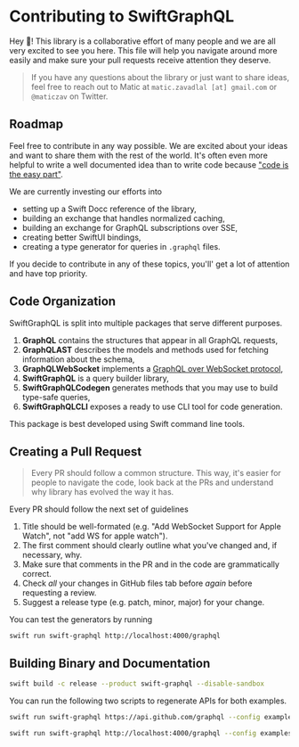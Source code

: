 # Contributing to SwiftGraphQL

Hey :wave:! This library is a collaborative effort of many people and we are all very excited to see you here. This file will help you navigate around more easily and make sure your pull requests receive attention they deserve.

> If you have any questions about the library or just want to share ideas, feel free to reach out to Matic at `matic.zavadlal [at] gmail.com` or `@maticzav` on Twitter.

## Roadmap

Feel free to contribute in any way possible. We are excited about your ideas and want to share them with the rest of the world. It's often even more helpful to write a well documented idea than to write code because ["code is the easy part"](https://www.youtube.com/watch?v=DSjbTC-hvqQ).

We are currently investing our efforts into

- setting up a Swift Docc reference of the library,
- building an exchange that handles normalized caching,
- building an exchange for GraphQL subscriptions over SSE,
- creating better SwiftUI bindings,
- creating a type generator for queries in `.graphql` files.

If you decide to contribute in any of these topics, you'll' get a lot of attention and have top priority.

## Code Organization

SwiftGraphQL is split into multiple packages that serve different purposes.

1. **GraphQL** contains the structures that appear in all GraphQL requests,
1. **GraphQLAST** describes the models and methods used for fetching information about the schema,
1. **GraphQLWebSocket** implements a [GraphQL over WebSocket protocol](https://github.com/enisdenjo/graphql-ws),
1. **SwiftGraphQL** is a query builder library,
1. **SwiftGraphQLCodegen** generates methods that you may use to build type-safe queries,
1. **SwiftGraphQLCLI** exposes a ready to use CLI tool for code generation.

This package is best developed using Swift command line tools.

## Creating a Pull Request

> Every PR should follow a common structure. This way, it's easier for people to navigate the code, look back at the PRs and understand why library has evolved the way it has.

Every PR should follow the next set of guidelines

1. Title should be well-formated (e.g. "Add WebSocket Support for Apple Watch", not "add WS for apple watch").
1. The first comment should clearly outline what you've changed and, if necessary, why.
1. Make sure that comments in the PR and in the code are grammatically correct.
1. Check _all_ your changes in GitHub files tab before _again_ before requesting a review.
1. Suggest a release type (e.g. patch, minor, major) for your change.

You can test the generators by running

```
swift run swift-graphql http://localhost:4000/graphql
```

## Building Binary and Documentation

```sh
swift build -c release --product swift-graphql --disable-sandbox
```

You can run the following two scripts to regenerate APIs for both examples.

```sh
swift run swift-graphql https://api.github.com/graphql --config examples/GitHubStars/swiftgraphql.yml --output examples/GitHubStars/GitHubStars/GraphQL/API.swift  --header "Authorization: bearer TOKEN"

swift run swift-graphql http://localhost:4000/graphql --config examples/thesocialnetwork/ios/TheSocialNetwork/swiftgraphql.yml --output examples/thesocialnetwork/ios/TheSocialNetwork/Shared/GraphQL/API.swift
```
